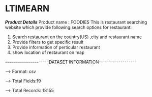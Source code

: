# LTIMEARN
*************************Product Details*************************
Product name : FOODIES
This is restaurant searching website which provide following search options for restaurant:
1) Search restaurant on the country(US) ,city and  restaurant name
2) Provide filters to get specific result
3) Provide information of perticular restaurant
4) show location of restaurant on map

----------------------DATASET INFORMATION-------------------

--> Format: csv

--> Total Fields:19

--> Total Records: 18155
